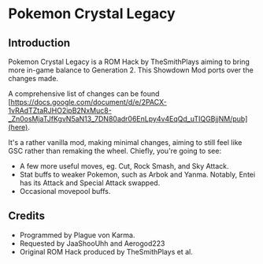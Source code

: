 Pokemon Crystal Legacy
====================

Introduction
------------
Pokemon Crystal Legacy is a ROM Hack by TheSmithPlays aiming to bring more in-game balance to Generation 2. This Showdown Mod ports over the changes made.

A comprehensive list of changes can be found [https://docs.google.com/document/d/e/2PACX-1vRAdTZtaRJHO2ipB2NxMuc8-_Zn0osMjaTJfKgvN5aN13_7DN80adr06EnLpy4v4EqQd_uTIQGBjjNM/pub](here).

It's a rather vanilla mod, making minimal changes, aiming to still feel like GSC rather than remaking the wheel. Chiefly, you're going to see:
- A few more useful moves, eg. Cut, Rock Smash, and Sky Attack.
- Stat buffs to weaker Pokemon, such as Arbok and Yanma. Notably, Entei has its Attack and Special Attack swapped.
- Occasional movepool buffs.

Credits
-------
- Programmed by Plague von Karma.
- Requested by JaaShooUhh and Aerogod223
- Original ROM Hack produced by TheSmithPlays et al.
